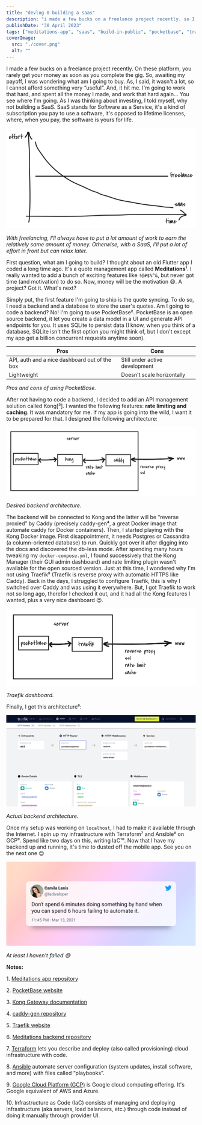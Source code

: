 ```yaml
---
title: "devlog 0 building a saas"
description: "i made a few bucks on a freelance project recently. so I decided to invest it in a saas."
publishDate: "30 April 2023"
tags: ["meditations-app", "saas", "build-in-public", "pocketbase", "traefik", "docker"]
coverImage:
  src: "./cover.png"
  alt: ""
---
```


I made a few bucks on a freelance project recently. On these platform, you rarely get your money as soon as you complete the gig. So, awaiting my payoff, I was wondering what am I going to buy. As, I said, it wasn't a lot, so I cannot afford something very “useful”. And, it hit me. I'm going to work that hard, and spent all the money I made, and work that hard again… You see where I'm going. As I was thinking about investing, I told myself, why not building a SaaS. SaaS stands for Software as a Service, it's a kind of subscription you pay to use a software, it's opposed to lifetime licenses, where, when you pay, the software is yours for life.

![](./sass-vs-freelance.png)

_With freelancing, I'll always have to put a lot amount of work to earn the relatively same amount of money. Otherwise, with a SaaS, I'll put a lot of effort in front but can relax later._

First question, what am I going to build? I thought about an old Flutter app I coded a long time ago. It's a quote management app called **Meditations**¹. I really wanted to add a bunch of exciting features like `!@#$%^&`, but never got time (and motivation) to do so. Now, money will be the motivation 😅. A project? Got it. What's next?

Simply put, the first feature I'm going to ship is the quote syncing. To do so, I need a backend and a database to store the user's quotes. Am I going to code a backend? No! I'm going to use PocketBase². PocketBase is an open source backend, it let you create a data model in a UI and generate API endpoints for you. It uses SQLite to persist data (I know, when you think of a database, SQLite isn't the first option you might think of, but I don't except my app get a billion concurrent requests anytime soon).

| Pros                                          | Cons                           |
| --------------------------------------------- | ------------------------------ |
| API, auth and a nice dashboard out of the box | Still under active development |
| Lightweight                                   | Doesn't scale horizontally     |

_Pros and cons of using PocketBase._

After not having to code a backend, I decided to add an API management solution called Kong\[³\]. I wanted the following features: **rate limiting and caching**. It was mandatory for me. If my app is going into the wild, I want it to be prepared for that. I designed the following architecture:

![](./desired-architecture.png)

_Desired backend architecture._

The backend will be connected to Kong and the latter will be “reverse proxied” by Caddy (precisely caddy-gen⁴, a great Docker image that automate caddy for Docker containers). Then, I started playing with the Kong Docker image. First disappointment, it needs Postgres or Cassandra (a column-oriented database) to run. Quickly got over it after digging into the docs and discovered the db-less mode. After spending many hours tweaking my `docker-compose.yml`, I found successively that the Kong Manager (their GUI admin dashboard) and rate limiting plugin wasn't available for the open sourced version. Just at this time, I wondered why I'm not using Traefik⁵ (Traefik is reverse proxy with automatic HTTPS like Caddy). Back in the days, I struggled to configure Traefik, this is why I switched over Caddy and was using it everywhere. But, I got Traefik to work not so long ago, therefor I checked it out, and it had all the Kong features I wanted, plus a very nice dashboard 😉.

![](./final-architecture.png)

_Traefik dashboard._

Finally, I got this architecture⁶:

![](./traefik.png)

_Actual backend architecture._

Once my setup was working on `localhost`, I had to make it available through the Internet. I spin up my infrastructure with Terraform⁷ and Ansible⁸ on GCP⁹. Spend like two days on this, writing IaC¹⁰. Now that I have my backend up and running, it's time to dusted off the mobile app. See you on the next one 😉

![](./tweet.png)

_At least I haven't failed 😅_

**Notes:**

1\. [Meditations app repository](https://github.com/marcaureln/meditations/)

2\. [PocketBase website](https://pocketbase.io/)

3\. [Kong Gateway documentation](https://docs.konghq.com/gateway/latest/)

4\. [caddy-gen repository](https://github.com/wemake-services/caddy-gen/)

5\. [Traefik website](https://traefik.io/)

6\. [Meditations backend repository](https://github.com/marcaureln/meditations-api/)

7\. [Terraform](https://www.terraform.io/) lets you describe and deploy (also called provisioning) cloud infrastructure with code.

8\. [Ansible](https://www.ansible.com/) automate server configuration (system updates, install software, and more) with files called “playbooks”.

9\. [Google Cloud Platform (GCP)](https://cloud.google.com/) is Google cloud computing offering. It's Google equivalent of AWS and Azure.

10\. Infrastructure as Code (IaC) consists of managing and deploying infrastructure (aka servers, load balancers, etc.) through code instead of doing it manually through provider UI.
